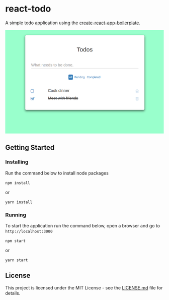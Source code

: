 # react-todo

A simple todo application using the [create-react-app-boilerplate](https://github.com/ronneljamesbote/create-react-app-boilerplate).

![screenshot](todo-screenshot.png)

## Getting Started

### Installing

Run the command below to install node packages

```
npm install
```

or

```
yarn install
```

### Running

To start the application run the command below, open a browser and go to `http://localhost:3000`

```
npm start
```

or

```
yarn start
```

## License

This project is licensed under the MIT License - see the [LICENSE.md](LICENSE.md) file for details.
